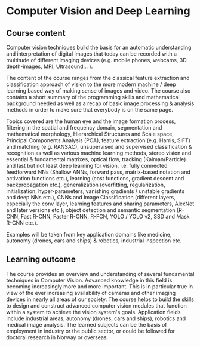 # Computer Vision and Deep Learning

## Course content
Computer vision techniques build the basis for an automatic understanding and interpretation of digital images that today can be recorded with a multitude of different imaging devices (e.g. mobile phones, webcams, 3D depth-images, MRI, Ultrasound... ).

The content of the course ranges from the classical feature extraction and classification approach of vision to the more modern machine / deep learning based way of making sense of images and video. The course also contains a short summary of the programming skills and mathematical background needed as well as a recap of basic image processing & analysis methods in order to make sure that everybody is on the same page.

Topics covered are the human eye and the image formation process, filtering in the spatial and frequency domain, segmentation and mathematical morphology, Hierarchical Structures and Scale space, Principal Components Analysis (PCA), feature extraction (e.g. Harris, SIFT) and matching (e.g. RANSAC), unsupervised and supervised classification & recognition as well as various machine learning methods, stereo vision and essential & fundamental matrixes, optical flow, tracking (Kalman/Particle) and last but not least deep learning for vision, i.e. fully connected feedforward NNs (Shallow ANNs, forward pass, matrix-based notation and activation functions etc.), learning (cost functions, gradient descent and backpropagation etc.), generalization (overfitting, regularization, initialization, hyper-parameters, vanishing gradients / unstable gradients and deep NNs etc.), CNNs and Image Classification (different layers, especially the conv layer, learning features and sharing parameters, AlexNet and later versions etc.), object detection and semantic segmentation (R-CNN, Fast R-CNN, Faster R-CNN, R-FCN, YOLO / YOLO v2, SSD and Mask R-CNN etc.).

Examples will be taken from key application domains like medicine, autonomy (drones, cars and ships) & robotics, industrial inspection etc.



## Learning outcome

The course provides an overview and understanding of several fundamental techniques in Computer Vision. Advanced knowledge in this field is becoming increasingly more and more important. This is in particular true in view of the ever increasing availability of cameras and other imaging devices in nearly all areas of our society. The course helps to build the skills to design and construct advanced computer vision modules that function within a system to achieve the vision system's goals. Application fields include industrial areas, autonomy (drones, cars and ships), robotics and medical image analysis. The learned subjects can be the basis of employment in industry or the public sector, or could be followed for doctoral research in Norway or overseas.
